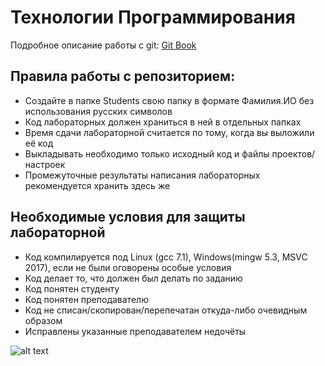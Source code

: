 # Технологии Программирования

Подробное описание работы с git: [Git Book]

[Git Book]: <https://git-scm.com/book/ru/v1>

## Правила работы с репозиторием:
- Создайте в папке Students свою папку в формате Фамилия.ИО без использования русских символов
- Код лабораторных должен храниться в ней в отдельных папках
- Время сдачи лабораторной считается по тому, когда вы выложили её код
- Выкладывать необходимо только исходный код и файлы проектов/настроек
- Промежуточные результаты написания лабораторных рекомендуется хранить здесь же

## Необходимые условия для защиты лабораторной
- Код компилируется под Linux (gcc 7.1), Windows(mingw 5.3, MSVC 2017), если не были оговорены особые условия
- Код делает то, что должен был делать по заданию
- Код понятен студенту
- Код понятен преподавателю
- Код не списан/скопирован/перепечатан откуда-либо очевидным образом
- Исправлены указанные преподавателем недочёты

![alt text](https://cdn-images-1.medium.com/max/465/1*BHN1sCwtylPmj9ZdQvYgMg.png)

